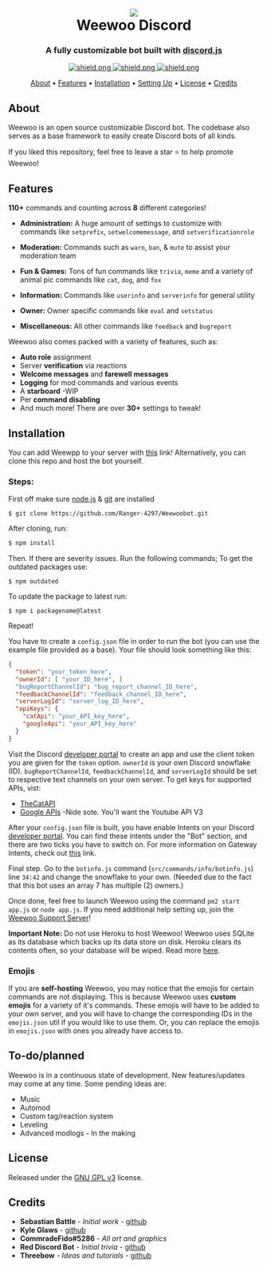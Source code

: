 <h1 align="center">
  <br>
  <a href="https://github.com/Ranger-4297/Weewoo"><img src="https://cdn.discordapp.com/avatars/819584400035020860/2f99eb14c9fd0fd0650d731648041b35.png"></a>
  <br>
  Weewoo Discord
  <br>
</h1>

<h3 align=center>A fully customizable bot built with <a href=https://github.com/discordjs/discord.js>discord.js</a></h3>


<div align=center>

  <a href="https://discord.gg/ekMQH384KC">
    <img src="https://discordapp.com/api/guilds/784132355325558824/widget.png?style=shield" alt="shield.png">
  </a>

  <a href="https://github.com/discordjs">
    <img src="https://img.shields.io/badge/discord.js-v12.3.1-blue.svg?logo=npm" alt="shield.png">
  </a>

  <a href="https://github.com/Ranger-4297/weewoobot/blob/main/LICENSE">
    <img src="https://img.shields.io/badge/license-GNU%20GPL%20v3-green" alt="shield.png">
  </a>

</div>

<p align="center">
  <a href="#about">About</a>
  •
  <a href="#features">Features</a>
  •
  <a href="#installation">Installation</a>
  •
  <a href="#setting-up">Setting Up</a>
  •
  <a href="#license">License</a>
  •
  <a href="#credits">Credits</a>
</p>

## About

Weewoo is an open source customizable Discord bot. The codebase also serves as a base framework to easily create Discord bots of all kinds.

If you liked this repository, feel free to leave a star ⭐ to help promote Weewoo!

## Features

**110+** commands and counting across **8** different categories!

  * **Administration:** A huge amount of settings to customize with commands like `setprefix`, `setwelcomemessage`, and `setverificationrole`
  * **Moderation:** Commands such as `warn`, `ban`, & `mute` to assist your moderation team
  * **Fun & Games:** Tons of fun commands like `trivia`, `meme` and a variety of animal pic commands like `cat`, `dog`, and `fox`
  * **Information:** Commands like `userinfo` and `serverinfo` for general utility

  * **Owner:** Owner specific commands like `eval` and `setstatus`
  * **Miscellaneous:** All other commands like `feedback` and `bugreport`

Weewoo also comes packed with a variety of features, such as:

  * **Auto role** assignment
  * Server **verification** via reactions
  * **Welcome messages** and **farewell messages**
  * **Logging** for mod commands and various events
  * A **starboard** -WIP
  * Per **command disabling**
  * And much more! There are over **30+** settings to tweak!


## Installation

You can add Weewpp to your server with [this](https://discord.com/api/oauth2/authorize?client_id=819584400035020860&permissions=8&scope=bot) link! Alternatively, you can clone this repo and host the bot yourself.

### Steps:
First off make sure [node.js](https://nodejs.org) & [git](https://git-scm.com) are installed
```
$ git clone https://github.com/Ranger-4297/Weewoobot.git
```
After cloning, run:
```js
$ npm install
```
Then. If there are severity issues. Run the following commands;
To get the outdated packages use:
```node
$ npm outdated
```
To update the package to latest run:
```node
$ npm i packagename@latest
```
Repeat!

You have to create a `config.json` file in order to run the bot (you can use the example file provided as a base). Your file should look something like this:
```json
{
  "token": "your_token_here",
  "ownerId": [ "your_ID_here", ]
  "bugReportChannelId": "bug_report_channel_ID_here",
  "feedbackChannelId": "feedback_channel_ID_here",
  "serverLogId": "server_log_ID_here",
  "apiKeys": {
    "catApi": "your_API_key_here",
    "googleApi": "your_API_key_here"
  }
}
```
Visit the Discord [developer portal](https://discordapp.com/developers/applications/) to create an app and use the client token you are given for the `token` option. `ownerId` is your own Discord snowflake (ID). `bugReportChannelId`, `feedbackChannelId`, and `serverLogId` should be set to respective text channels on your own server. To get keys for supported APIs, vist:

  * [TheCatAPI](https://thecatapi.com/)
  * [Google APIs](https://console.developers.google.com/apis/) -Nide sote. You'll want the Youtube API V3

After your `config.json` file is built, you have enable Intents on your Discord [developer portal](https://discordapp.com/developers/applications/). You can find these intents under the "Bot" section, and there are two ticks you have to switch on. For more information on Gateway Intents, check out [this](https://discordjs.guide/popular-topics/intents.html#the-intents-bit-field-wrapper) link.

Final step. Go to the `botinfo.js` command (`src/commands/info/botinfo.js`) line `34:42` and change the snowflake to your own. (Needed due to the fact that this bot uses an array 7 has multiple (2) owners.)

Once done, feel free to launch Weewoo using the command `pm2 start app.js` or `node app.js`. If you need additional help setting up, join the [Weewoo Support Server](https://discord.gg/ekMQH384KC)!

**Important Note:** Do not use Heroku to host Weewoo! Weewoo uses SQLite as its database which backs up its data store on disk. Heroku clears its contents often, so your database will be wiped. Read more [here](https://devcenter.heroku.com/articles/sqlite3).

### Emojis

If you are **self-hosting** Weewoo, you may notice that the emojis for certain commands are not displaying. This is because Weewoo uses **custom emojis** for a variety of it's commands. These emojis will have to be added to your own server, and you will have to change the corresponding IDs in the `emojis.json` util if you would like to use them. Or, you can replace the emojis in `emojis.json` with ones you already have access to.


## To-do/planned

Weewoo is in a continuous state of development. New features/updates may come at any time. Some pending ideas are:

  * Music
  * Automod
  * Custom tag/reaction system
  * Leveling
  * Advanced modlogs - In the making

## License

Released under the [GNU GPL v3](https://www.gnu.org/licenses/gpl-3.0.en.html) license.

## Credits

* **Sebastian Battle** - *Initial work* - [github](https://github.com/sabattle)
* **Kyle Glaws** - [github](https://github.com/krglaws)
* **CommradeFido#5286** - *All art and graphics*
* **Red Discord Bot** - *Initial trivia* - [github](https://github.com/Cog-Creators/Red-DiscordBot/blob/V3/develop/README.md#join-the-community)
* **Threebow** - *Ideas and tutorials* - [github](https://github.com/Threebow)
